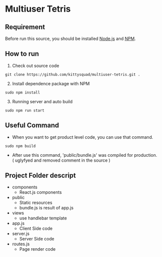 # Multiuser Tetris

## Requirement

Before run this source, you should be installed [Node.js](https://nodejs.org/en/download/package-manager/) and [NPM](https://github.com/npm/npm).

## How to run

1. Check out source code
```
git clone https://github.com/kittysquad/multiuser-tetris.git .
```

2. Install dependence package with NPM
```
sudo npm install
```

3. Running server and auto build
```
sudo npm run start
```

## Useful Command

* When you want to get product level code, you can use that command. 
```
sudo npm build
```
* After use this command, 'public/bundle.js' was compiled for production. ( uglyfyed and removed comment in the source )

## Project Folder descript

- components
	- React.js components
- public
	- Static resources
	- bundle.js is result of app.js
- views
	- use handlebar template
- app.js
	- Client Side code
- server.js
	- Server Side code
- routes.js
	- Page render code